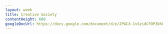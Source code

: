 ```yaml
---
layout: week
title: Creative Society
contentHeight: 600
googleDocUrl: https://docs.google.com/document/d/e/2PACX-1vSzidCFOP3bh0mcq0THSw8bo0PLsczjxNtjYBC_pxvHqoT-G8hh9vgYdBWDEa2b-wpqYfXWEzEtsVjF/pub?embedded=true
---
```

